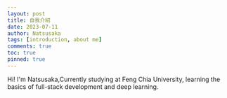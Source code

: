 ```yaml
---
layout: post
title: 自我介紹
date: 2023-07-11
author: Natsusaka
tags: [introduction, about me]
comments: true
toc: true
pinned: true
---
```

Hi! I'm Natsusaka,Currently studying at Feng Chia University, learning the basics of full-stack development and deep learning.
